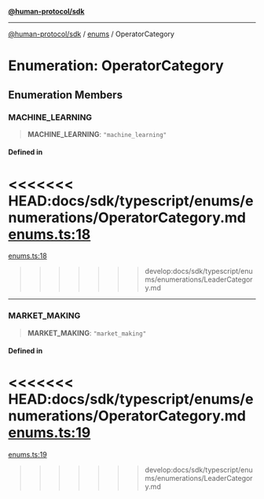 [**@human-protocol/sdk**](../../README.md)

***

[@human-protocol/sdk](../../modules.md) / [enums](../README.md) / OperatorCategory

# Enumeration: OperatorCategory

## Enumeration Members

### MACHINE\_LEARNING

> **MACHINE\_LEARNING**: `"machine_learning"`

#### Defined in

<<<<<<< HEAD:docs/sdk/typescript/enums/enumerations/OperatorCategory.md
[enums.ts:18](https://github.com/humanprotocol/human-protocol/blob/9a36dcc76397ebaf05988194a5c5bf379999302c/packages/sdk/typescript/human-protocol-sdk/src/enums.ts#L18)
=======
[enums.ts:18](https://github.com/humanprotocol/human-protocol/blob/b718aa9d178d605c5b27fec98a4e6afa6f1db599/packages/sdk/typescript/human-protocol-sdk/src/enums.ts#L18)
>>>>>>> develop:docs/sdk/typescript/enums/enumerations/LeaderCategory.md

***

### MARKET\_MAKING

> **MARKET\_MAKING**: `"market_making"`

#### Defined in

<<<<<<< HEAD:docs/sdk/typescript/enums/enumerations/OperatorCategory.md
[enums.ts:19](https://github.com/humanprotocol/human-protocol/blob/9a36dcc76397ebaf05988194a5c5bf379999302c/packages/sdk/typescript/human-protocol-sdk/src/enums.ts#L19)
=======
[enums.ts:19](https://github.com/humanprotocol/human-protocol/blob/b718aa9d178d605c5b27fec98a4e6afa6f1db599/packages/sdk/typescript/human-protocol-sdk/src/enums.ts#L19)
>>>>>>> develop:docs/sdk/typescript/enums/enumerations/LeaderCategory.md
